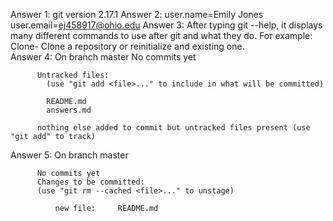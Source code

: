 Answer 1: git version 2.17.1
Answer 2: user.name=Emily Jones
          user.email=ej458917@ohio.edu
Answer 3: After typing git --help, it displays many different commands to use after git and what they do.
For example: Clone- Clone a repository or reinitialize and existing one.         
Answer 4: On branch master
          No commits yet

          Untracked files:
            (use "git add <file>..." to include in what will be committed)

            README.md
            answers.md

          nothing else added to commit but untracked files present (use "git add" to track)
Answer 5: On branch master

          No commits yet
          Changes to be committed:
          (use "git rm --cached <file>..." to unstage)

              new file:     README.md

              
